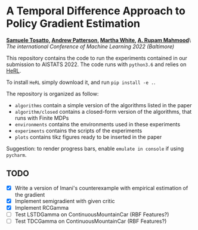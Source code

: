 A Temporal Difference Approach to Policy Gradient Estimation
===

__[Samuele Tosatto](https://samueletoatto.com), [Andrew Patterson](https://andnp.github.io/), [Martha White](https://webdocs.cs.ualberta.ca/~whitem/), [A. Rupam Mahmood](https://armahmood.github.io/)__\\
*The international Conference of Machine Learning 2022 (Baltimore)*


This repository contains the code to run the experiments contained in our submission to AISTATS 2022.
The code runs with `python3.6` and relies on [HeRL](https://github.com/SamuelePolimi/HeRL).

To install `HeRL` simply download it, and run `pip install -e .`.

The repository is organized as follow: 
- `algorithms` contain a simple version of the algorithms listed in the paper
- `algorithm/closed` contains a closed-form version of the algorithms, that runs with Finite MDPs
- `environments` contains the environments used in these experiments
- `experiments` contains the scripts of the experiments
- `plots` contains tikz figures ready to be inserted in the paper

Suggestion: to render progress bars, enable `emulate in console` if using `pycharm`.

TODO
--

- [x] Write a version of Imani's counterexample with empirical estimation of the gradient
- [x] Implement semigradient with given critic
- [x] Implement RCGamma
- [ ] Test LSTDGamma on ContinuousMountainCar (RBF Features?)
- [ ] Test TDCGamma on ContinuousMountainCar (RBF Features?)

